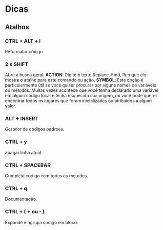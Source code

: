 # Dicas

## Atalhos

### CTRL + ALT + l
Reformatar código

### 2 x SHIFT
Abre a busca geral.
**ACTION**: Digite o texto Replace, Find, Run que ele mostra o atalho para este comando ou ação.
**SYMBOL**: Esta opção é particularmente útil se você quiser procurar por alguns nomes de variáveis ou métodos. Muitas vezes acontece que você tenha declarado uma variável em algum código local e tenha esquecido sua origem, ou você pode querer encontrar todos os lugares que foram inicializados ou atribuídos a algum valor.

### ALT + INSERT
Gerador de códigos padroes.

### CTRL + y
apagar linha atual

### CTRL + SPACEBAR
Completa codigo com todos os metodos.

### CTRL + q
Documentação.

### CTRL + ( + ou - )
Expande e agrupa codigo em bloco.
